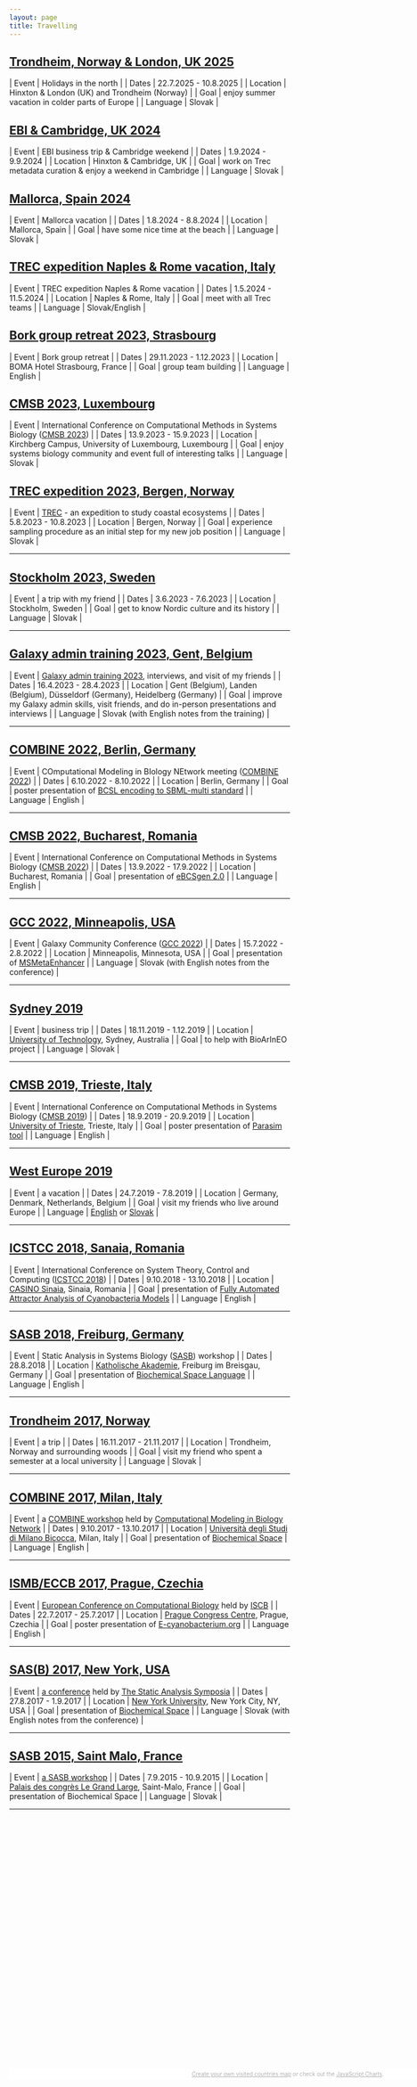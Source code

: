 ```yaml
---
layout: page
title: Travelling
---
```


## <a href="/travelling/trondheim-london-2025">Trondheim, Norway & London, UK 2025</a>

| Event | Holidays in the north                                                                                 |
| Dates | 22.7.2025 - 10.8.2025                                                                                                 |
| Location | Hinxton & London (UK) and Trondheim (Norway)                                                                                                |
| Goal | enjoy summer vacation in colder parts of Europe                                                                                                |
| Language | Slovak |

## <a href="/travelling/cambridge-2024">EBI & Cambridge, UK 2024</a>

| Event | EBI business trip & Cambridge weekend                                                                                 |
| Dates | 1.9.2024 - 9.9.2024                                                                                                 |
| Location | Hinxton & Cambridge, UK                                                                                                |
| Goal | work on Trec metadata curation & enjoy a weekend in Cambridge                                                                                                |
| Language | Slovak |

## <a href="/travelling/mallorca-2024">Mallorca, Spain 2024</a>

| Event | Mallorca vacation                                                                                 |
| Dates | 1.8.2024 - 8.8.2024                                                                                                 |
| Location | Mallorca, Spain                                                                                                |
| Goal | have some nice time at the beach                                                                                                |
| Language | Slovak |

## <a href="/travelling/naples-rome-2024">TREC expedition Naples & Rome vacation, Italy</a>

| Event | TREC expedition Naples & Rome vacation                                                                                 |
| Dates | 1.5.2024 - 11.5.2024                                                                                                 |
| Location | Naples & Rome, Italy                                                                                                |
| Goal | meet with all Trec teams                                                                                                |
| Language | Slovak/English |

## <a href="/travelling/strasbourg-france-2023">Bork group retreat 2023, Strasbourg</a>

| Event | Bork group retreat                                                                                                      |
| Dates | 29.11.2023 - 1.12.2023                                                                                                  |
| Location | BOMA Hotel Strasbourg, France                                                                                        |
| Goal | group team building                                                                                                      |
| Language | English |

## <a href="/travelling/luxembourg-2023">CMSB 2023, Luxembourg</a>

| Event | International Conference on Computational Methods in Systems Biology ([CMSB 2023](https://cmsb2023.uni.lu/))            |
| Dates | 13.9.2023 - 15.9.2023                                                                                                   |
| Location | Kirchberg Campus, University of Luxembourg, Luxembourg                                                               |
| Goal | enjoy systems biology community and event full of interesting talks                                                      |
| Language | Slovak |

## <a href="/travelling/bergen-norway-2023">TREC expedition 2023, Bergen, Norway</a>

| Event | [TREC](https://www.embl.org/about/info/trec/) - an expedition to study coastal ecosystems                               |
| Dates | 5.8.2023 - 10.8.2023                                                                                                    |
| Location | Bergen, Norway                                                                                                       |
| Goal | experience sampling procedure as an initial step for my new job position                                                 |
| Language | Slovak |

---

## <a href="/travelling/stockholm-sweden-2023">Stockholm 2023, Sweden</a>

| Event | a trip with my friend                                                                                                    |
| Dates | 3.6.2023 - 7.6.2023                                                                                                      |
| Location | Stockholm, Sweden                                                                                                     |
| Goal | get to know Nordic culture and its history                                                                                |
| Language | Slovak |

---

## <a href="/travelling/belgium-germany-2023">Galaxy admin training 2023, Gent, Belgium</a>

| Event | [Galaxy admin training 2023](https://galaxyproject.org/events/2023-admin-training/), interviews, and visit of my friends |
| Dates | 16.4.2023 - 28.4.2023                                                                                                    |
| Location | Gent (Belgium), Landen (Belgium), Düsseldorf (Germany), Heidelberg (Germany)                                          |
| Goal | improve my Galaxy admin skills, visit friends, and do in-person presentations and interviews                              |
| Language | Slovak (with English notes from the training) |

---

## <a href="/travelling/berlin-germany-2022">COMBINE 2022, Berlin, Germany</a>

| Event | COmputational Modeling in BIology NEtwork meeting ([COMBINE 2022](https://co.mbine.org/author/combine-2022/))            |
| Dates | 6.10.2022 - 8.10.2022                                                                                                    |
| Location | Berlin, Germany                                                                                                       |
| Goal | poster presentation of [BCSL encoding to SBML-multi standard](/files/posters/combine2022.pdf)                             |
| Language | English |

---

## <a href="/travelling/bucharest-romania-2022">CMSB 2022, Bucharest, Romania</a>

| Event | International Conference on Computational Methods in Systems Biology ([CMSB 2022](https://fmi.unibuc.ro/en/cmsb-2022/))  |
| Dates | 13.9.2022 - 17.9.2022                                                                                                    |
| Location | Bucharest, Romania                                                                                                    |
| Goal | presentation of [eBCSgen 2.0](/files/presentations/cmsb2022.pdf)                                                          |
| Language | English |

---

## <a href="/travelling/minneapolis-usa-2022">GCC 2022, Minneapolis, USA</a>

| Event | Galaxy Community Conference ([GCC 2022](https://galaxyproject.org/events/gcc2022/))                                      |
| Dates | 15.7.2022 - 2.8.2022                                                                                                     |
| Location | Minneapolis, Minnesota, USA                                                                                           |
| Goal | presentation of [MSMetaEnhancer](/files/presentations/gcc2022.pdf)                                                        |
| Language | Slovak (with English notes from the conference) |

---

## <a href="/travelling/sydney-australia-2019">Sydney 2019</a>

| Event | business trip                                                                                                            |
| Dates | 18.11.2019 - 1.12.2019                                                                                                   |
| Location | [University of Technology](https://www.uts.edu.au/), Sydney, Australia                                                |
| Goal | to help with BioArInEO project                                                                                            |
| Language | Slovak |

---

## <a href="/travelling/trieste-italy-2019">CMSB 2019, Trieste, Italy</a>

| Event | International Conference on Computational Methods in Systems Biology ([CMSB 2019](https://cmsb2019.units.it/))           |
| Dates | 18.9.2019 - 20.9.2019                                                                                                    |
| Location | [University of Trieste](https://www.units.it/en), Trieste, Italy                                                      |
| Goal | poster presentation of [Parasim tool](/files/posters/cmsb2019.pdf)                                                        |
| Language | English |

---

## <a href="/travelling/west-europe-en-2019">West Europe 2019</a>

| Event | a vacation                                                                                                               |
| Dates | 24.7.2019 - 7.8.2019                                                                                                     |
| Location | Germany, Denmark, Netherlands, Belgium                                                                                |
| Goal | visit my friends who live around Europe                                                                                   |
| Language | <a href="/travelling/west-europe-en-2019">English</a> or <a href="/travelling/west-europe-sk-2019">Slovak</a>  |

---

## <a href="/travelling/sanaia-romania-2018">ICSTCC 2018, Sanaia, Romania</a>

| Event | International Conference on System Theory, Control and Computing ([ICSTCC 2018](http://www.icstcc.ugal.ro/2018/))        |
| Dates | 9.10.2018 - 13.10.2018                                                                                                   |
| Location | [CASINO Sinaia](http://www.casino-sinaia.ro/ro/), Sinaia, Romania                                                     |
| Goal | presentation of [Fully Automated Attractor Analysis of Cyanobacteria Models](/files/presentations/icstcc2018.pdf)         |
| Language | English |

---

## <a href="/travelling/freiburg-germany-2018">SASB 2018, Freiburg, Germany</a>

| Event | Static Analysis in Systems Biology ([SASB](https://www.mcss.uni-konstanz.de/sasb-2018/)) workshop                        |
| Dates | 28.8.2018                                                                                                                |
| Location | [Katholische Akademie](https://www.katholische-akademie-freiburg.de/), Freiburg im Breisgau, Germany                  |
| Goal | presentation of [Biochemical Space Language](/files/presentations/sasb2018.pdf)                                           |
| Language | English |

---

## <a href="/travelling/trondheim-norway-2017">Trondheim 2017, Norway</a>

| Event | a trip                                                                                                                   |
| Dates | 16.11.2017 - 21.11.2017                                                                                                  |
| Location | Trondheim, Norway and surrounding woods                                                                               |
| Goal | visit my friend who spent a semester at a local university                                                                |
| Language | Slovak |

---

## <a href="/travelling/milan-italy-2017">COMBINE 2017, Milan, Italy</a>

| Event | a [COMBINE workshop](http://co.mbine.org/events/COMBINE_2017) held by [Computational Modeling in Biology Network](http://co.mbine.org/)  |
| Dates | 9.10.2017 - 13.10.2017                                                                                                   |
| Location | [Università degli Studi di Milano Bicocca](http://www.unimib.it/go/102/Home/English), Milan, Italy                    |
| Goal | presentation of [Biochemical Space](/files/presentations/combine2017.pdf)                                                 |
| Language | English |

---

## <a href="/travelling/prague-czechia-2017">ISMB/ECCB 2017, Prague, Czechia</a>

| Event | [European Conference on Computational Biology](https://www.iscb.org/ismbeccb2017) held by [ISCB](https://www.iscb.org/index.php) |
| Dates | 22.7.2017 - 25.7.2017                                                                                                    |
| Location | [Prague Congress Centre](https://www.kcp.cz/en/homepage), Prague, Czechia                                             |
| Goal | poster presentation of [E-cyanobacterium.org](/files/posters/icsb2017.pdf)                                                |
| Language | English |

---

## <a href="/travelling/new-york-usa-2017">SAS(B) 2017, New York, USA</a>

| Event | [a conference](http://www.cs.cmu.edu/~sasb2017/) held by [The Static Analysis Symposia](http://staticanalysis.org/index.html) |
| Dates | 27.8.2017 - 1.9.2017                                                                                                     |
| Location | [New York University](https://www.nyu.edu/), New York City, NY, USA                                                   |
| Goal | presentation of [Biochemical Space](/files/presentations/sasb2017.pdf)                                                    |
| Language | Slovak (with English notes from the conference) |

---

## <a href="/travelling/saint-malo-france-2015">SASB 2015, Saint Malo, France</a>

| Event | [a SASB workshop](https://www.lri.fr/sasb2015/)                                                                          |
| Dates | 7.9.2015 - 10.9.2015                                                                                                     |
| Location | [Palais des congrès Le Grand Large](http://www.pgl-congres.com/), Saint-Malo, France                                  |
| Goal | presentation of Biochemical Space                                                                                         |
| Language | Slovak |

---

<script src="https://www.amcharts.com/lib/3/ammap.js" type="text/javascript"></script>
<script src="https://www.amcharts.com/lib/3/maps/js/worldHigh.js" type="text/javascript"></script>
<script src="https://www.amcharts.com/lib/3/themes/dark.js" type="text/javascript"></script>
<div id="mapdiv" style="width: 1000px; height: 450px;"></div>
<div style="width: 1000px; font-size: 70%; padding: 5px 0; text-align: center; background-color: #fff; margin-top: 1px; color: #b0b0b0;"><a href="https://www.amcharts.com/visited_countries/" style="color: #b0b0b0;">Create your own visited countries map</a> or check out the <a href="https://www.amcharts.com/" style="color: #b0b0b0;">JavaScript Charts</a>.</div>
<script type="text/javascript">
    var map = AmCharts.makeChart("mapdiv",{
    type: "map",
    theme: "dark",
    projection: "mercator",
    panEventsEnabled : true,
    backgroundColor : "#fff",
    backgroundAlpha : 1,
    zoomControl: {
    zoomControlEnabled : true
    },
    dataProvider : {
    map : "worldHigh",
    getAreasFromMap : true,
    areas :
    [
    {
        "id": "AT",
        "showAsSelected": true
    },
    {
        "id": "GR",
        "showAsSelected": true
    },
    {
        "id": "PL",
        "showAsSelected": true
    },
    {
        "id": "ES",
        "showAsSelected": true
    },
    {
        "id": "CZ",
        "showAsSelected": true
    },
    {
        "id": "FR",
        "showAsSelected": true
    },
    {
        "id": "DE",
        "showAsSelected": true
    },
    {
        "id": "IT",
        "showAsSelected": true
    },
    {
        "id": "NO",
        "showAsSelected": true
    },
    {
        "id": "RO",
        "showAsSelected": true
    },
    {
        "id": "SK",
        "showAsSelected": true
    },
    {
        "id": "US",
        "showAsSelected": true
    },
    {
        "id": "BE",
        "showAsSelected": true
    },
    {
        "id": "DK",
        "showAsSelected": true
    },
    {
        "id": "NL",
        "showAsSelected": true
    },
    {
        "id": "AU",
        "showAsSelected": true
    },
    {
        "id": "SE",
        "showAsSelected": true
    },
    {
        "id": "GB",
        "showAsSelected": true
    },
    {
        "id": "LU",
        "showAsSelected": true
    }
    ]
    },
    areasSettings : {
    autoZoom : true,
    color : "#b0b0b0",
    colorSolid : "#a03232",
    selectedColor : "#a03232",
    outlineColor : "#666666",
    rollOverColor : "#B4B4B7",
    rollOverOutlineColor : "#000000"
    }
    });
</script>
